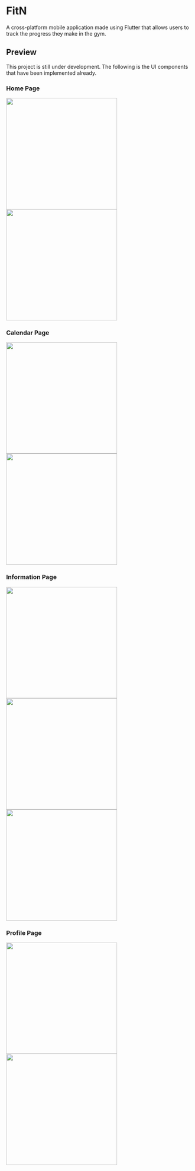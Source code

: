 # FitN

A cross-platform mobile application made using Flutter that allows users to track the progress they make in the gym.

## Preview

This project is still under development. The following is the UI components that have been implemented already.

### Home Page
<img src="images/Previews/hom 1.png" width=300> <img src="images/Previews/hom 2.png" width=300>

### Calendar Page
<img src="images/Previews/calendar 2.png" width=300> <img src="images/Previews/calendar 1.png" width=300>

### Information Page
<img src="images/Previews/info 1.png" width=300> <img src="images/Previews/info 2.png" width=300> <img src="images/Previews/info 3.png" width=300>

### Profile Page
 <img src="images/Previews/profile 2.png" width=300> <img src="images/Previews/profile 1.png" width=300> 
